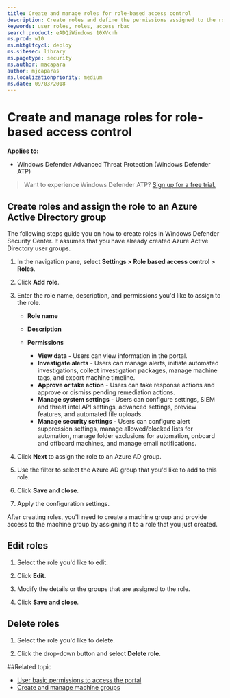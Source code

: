 ```yaml
---
title: Create and manage roles for role-based access control
description: Create roles and define the permissions assigned to the role as part of the role-based access control implimentation 
keywords: user roles, roles, access rbac
search.product: eADQiWindows 10XVcnh
ms.prod: w10
ms.mktglfcycl: deploy
ms.sitesec: library
ms.pagetype: security
ms.author: macapara
author: mjcaparas
ms.localizationpriority: medium
ms.date: 09/03/2018
---
```


# Create and manage roles for role-based access control
**Applies to:**

- Windows Defender Advanced Threat Protection (Windows Defender ATP)


>Want to experience Windows Defender ATP? [Sign up for a free trial.](https://www.microsoft.com/en-us/WindowsForBusiness/windows-atp?ocid=docs-wdatp-roles-abovefoldlink)

## Create roles and assign the role to an Azure Active Directory group
The following steps guide you on how to create roles in Windows Defender Security Center. It assumes that you have already created Azure Active Directory user groups.

1.	In the navigation pane, select **Settings > Role based access control > Roles**.

2.	Click **Add role**. 

3.	Enter the role name, description, and permissions you'd like to assign to the role.

	 - **Role name**

	 - **Description**

	 - **Permissions**
		  - **View data** - Users can view information in the portal.
		  - **Investigate alerts** - Users can manage alerts, initiate automated investigations, collect investigation packages, manage machine tags, and export machine timeline.
		  - **Approve or take action** - Users can take response actions and approve or dismiss pending remediation actions.
		  - **Manage system settings** - Users can configure settings, SIEM and threat intel API settings, advanced settings, preview features, and automated file uploads.
		  - **Manage security settings** - Users can configure alert suppression settings, manage allowed/blocked lists for automation, manage folder exclusions for automation, onboard and offboard machines, and manage email notifications.
		  
4.	Click **Next** to assign the role to an Azure AD group.

5.	Use the filter to select the Azure AD group that you'd like to add to this role.

6.	Click **Save and close**.

7.	Apply the configuration settings.


After creating roles, you'll need to create a machine group and provide access to the machine group by assigning it to a role that you just created. 


## Edit roles

1.	Select the role you'd like to edit.

2.	Click **Edit**.

3.	Modify the details or the groups that are assigned to the role. 

4.	Click **Save and close**.

## Delete roles

1.	Select the role you'd like to delete.

2.	Click the drop-down button and select **Delete role**.


##Related topic
- [User basic permissions to access the portal](basic-permissions-windows-defender-advanced-threat-protection.md)
- [Create and manage machine groups](machine-groups-windows-defender-advanced-threat-protection.md)